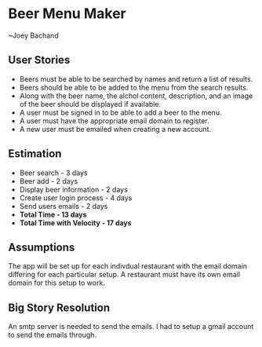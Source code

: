 Beer Menu Maker
========
~Joey Bachand

User Stories
---
+ Beers must be able to be searched by names and return a list of results.
+ Beers should be able to be added to the menu from the search results.
+ Along with the beer name, the alchol content, description, and an image of the beer should be displayed if available.
+ A user must be signed in to be able to add a beer to the menu.
+ A user must have the appropriate email domain to register.
+ A new user must be emailed when creating a new account.

Estimation
---
+ Beer search - 3 days
+ Beer add - 2 days
+ Display beer information - 2 days
+ Create user login process - 4 days
+ Send users emails - 2 days
+ **Total Time - 13 days**
+ **Total Time with Velocity - 17 days**

Assumptions
--
The app will be set up for each indivdual restaurant with the email domain differing for each particular setup. A restaurant must have its own email domain for this setup to work.

Big Story Resolution
--
An smtp server is needed to send the emails. I had to setup a gmail account to send the emails through.
